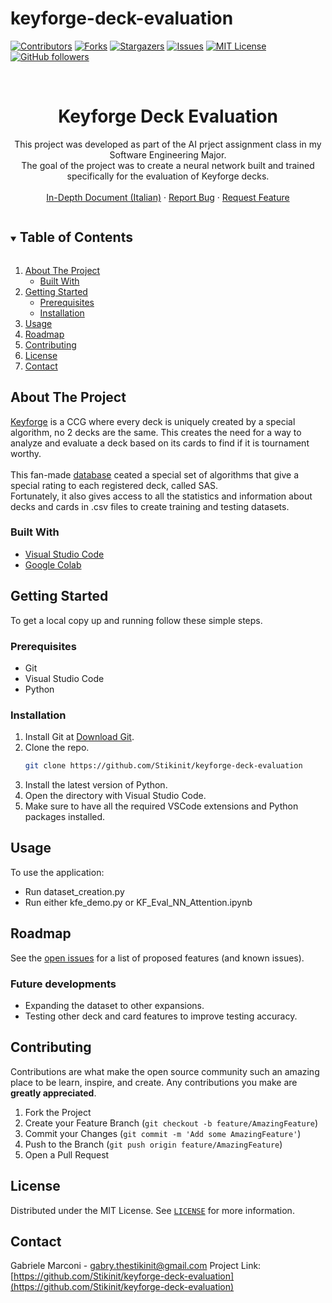 # keyforge-deck-evaluation
<!--
*** Thanks for checking out the Best-README-Template. If you have a suggestion
*** that would make this better, please fork the NuriCheat and create a pull request
*** or simply open an issue with the tag "enhancement".
*** Thanks again! Now go create something AMAZING! :D
***
***
***
*** To avoid retyping too much info. Do a search and replace for the following:
*** Stikinit, kf-eval, twitter_handle, email, project_title, project_description
-->



<!-- PROJECT SHIELDS -->
<!--
*** I'm using markdown "reference style" links for readability.
*** Reference links are enclosed in brackets [ ] instead of parentheses ( ).
*** See the bottom of this document for the declaration of the reference variables
*** for contributors-url, forks-url, etc. This is an optional, concise syntax you may use.
*** https://www.markdownguide.org/basic-syntax/#reference-style-links
-->
[![Contributors][contributors-shield]][contributors-url]
[![Forks][forks-shield]][forks-url]
[![Stargazers][stars-shield]][stars-url]
[![Issues][issues-shield]][issues-url]
[![MIT License][license-shield]][license-url]
[![GitHub followers][github-shield]][github-url]



<!-- PROJECT LOGO -->
<br />
<p align="center">
  <a href="https://github.com/Stikinit/keyforge-deck-evaluation">
  </a>

  <h1 align="center">Keyforge Deck Evaluation</h1>

  <p align="center">
    This project was developed as part of the AI prject assignment class in my Software Engineering Major. 
    <br />The goal of the project was to create a neural network built and trained specifically for the evaluation of Keyforge decks.
    <br /> 
    <br />
    <a href="https://github.com/Stikinit/keyforge-deck-evaluation/blob/main/Resources/Docs/Progetto-KeyForgeEval.docx">In-Depth Document (Italian)</a>
    ·
    <a href="https://github.com/Stikinit/keyforge-deck-evaluation/issues">Report Bug</a>
    ·
    <a href="https://github.com/Stikinit/keyforge-deck-evaluation/issues">Request Feature</a>
  </p>
</p>



<!-- TABLE OF CONTENTS -->
<details open="open">
  <summary><h2 style="display: inline-block">Table of Contents</h2></summary>
  <ol>
    <li>
      <a href="#about-the-project">About The Project</a>
      <ul>
        <li><a href="#built-with">Built With</a></li>
      </ul>
    </li>
    <li>
      <a href="#getting-started">Getting Started</a>
      <ul>
        <li><a href="#prerequisites">Prerequisites</a></li>
        <li><a href="#installation">Installation</a></li>
      </ul>
    </li>
    <li><a href="#usage">Usage</a></li>
    <li><a href="#roadmap">Roadmap</a></li>
    <li><a href="#contributing">Contributing</a></li>
    <li><a href="#license">License</a></li>
    <li><a href="#contact">Contact</a></li>
  </ol>
</details>



<!-- ABOUT THE PROJECT -->
## About The Project

[Keyforge](https://www.keyforgegame.com) is a CCG where every deck is uniquely created by a special algorithm, no 2 decks are the same. This creates the need for a way to analyze and evaluate a deck based on its cards to find if it is tournament worthy.<br><br>
This fan-made [database](https//www.decksofkeyforge.com) ceated a special set of algorithms that give a special rating to each registered deck, called SAS.<br>
Fortunately, it also gives access to all the statistics and information about decks and cards in .csv files to create training and testing datasets.


### Built With

* [Visual Studio Code](https://code.visualstudio.com/download)
* [Google Colab](https://colab.research.google.com/notebooks/welcome.ipynb?hl=it)

<!-- GETTING STARTED -->
## Getting Started

To get a local copy up and running follow these simple steps.

### Prerequisites
* Git
* Visual Studio Code
* Python

### Installation

1. Install Git at [Download Git](https://git-scm.com/download).
2. Clone the repo.
   ```sh
   git clone https://github.com/Stikinit/keyforge-deck-evaluation
   ```
4. Install the latest version of Python.
5. Open the directory with Visual Studio Code.
6. Make sure to have all the required VSCode extensions and Python packages installed.



<!-- USAGE EXAMPLES -->
## Usage

To use the application:
* Run dataset_creation.py
* Run either kfe_demo.py or KF_Eval_NN_Attention.ipynb



<!-- ROADMAP -->
## Roadmap

See the [open issues](https://github.com/Stikinit/keyforge-deck-evaluation/issues) for a list of proposed features (and known issues).

### Future developments
* Expanding the dataset to other expansions.
* Testing other deck and card features to improve testing accuracy.


<!-- CONTRIBUTING -->
## Contributing

Contributions are what make the open source community such an amazing place to be learn, inspire, and create. Any contributions you make are **greatly appreciated**.

1. Fork the Project
2. Create your Feature Branch (`git checkout -b feature/AmazingFeature`)
3. Commit your Changes (`git commit -m 'Add some AmazingFeature'`)
4. Push to the Branch (`git push origin feature/AmazingFeature`)
5. Open a Pull Request



<!-- LICENSE -->
## License

Distributed under the MIT License. See [`LICENSE`](https://github.com/Stikinit/keyforge-deck-evaluation/blob/main/LICENSE) for more information.



<!-- CONTACT -->
## Contact

Gabriele Marconi - gabry.thestikinit@gmail.com
Project Link: [https://github.com/Stikinit/keyforge-deck-evaluation](https://github.com/Stikinit/keyforge-deck-evaluation)






<!-- MARKDOWN LINKS & IMAGES -->
<!-- https://www.markdownguide.org/basic-syntax/#reference-style-links -->
[contributors-shield]: https://img.shields.io/github/contributors/Stikinit/keyforge-deck-evaluation.svg?style=for-the-badge
[contributors-url]: https://github.com/Stikinit/keyforge-deck-evaluation/graphs/contributors
[forks-shield]: https://img.shields.io/github/forks/Stikinit/keyforge-deck-evaluation.svg?style=for-the-badge
[forks-url]: https://github.com/Stikinit/keyforge-deck-evaluation/network/members
[stars-shield]: https://img.shields.io/github/stars/Stikinit/keyforge-deck-evaluation.svg?style=for-the-badge
[stars-url]: https://github.com/Stikinit/keyforge-deck-evaluation/stargazers
[issues-shield]: https://img.shields.io/github/issues/Stikinit/keyforge-deck-evaluation.svg?style=for-the-badge
[issues-url]: https://github.com/Stikinit/keyforge-deck-evaluation/issues
[license-shield]: https://img.shields.io/github/license/Stikinit/keyforge-deck-evaluation.svg?style=for-the-badge
[license-url]: https://github.com/Stikinit/keyforge-deck-evaluation/blob/main/LICENSE
[github-shield]: https://img.shields.io/github/followers/Stikinit.svg?style=social&label=Follow
[github-url]: https://github.com/Stikinit

